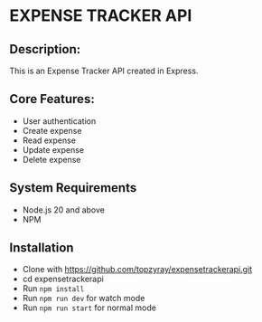 # EXPENSE TRACKER API

## Description:

This is an Expense Tracker API created in Express.

## Core Features:

- User authentication
- Create expense
- Read expense
- Update expense
- Delete expense

## System Requirements

- Node.js 20 and above
- NPM

## Installation

- Clone with https://github.com/topzyray/expensetrackerapi.git
- cd expensetrackerapi
- Run `npm install`
- Run `npm run dev` for watch mode
- Run `npm run start` for normal mode
